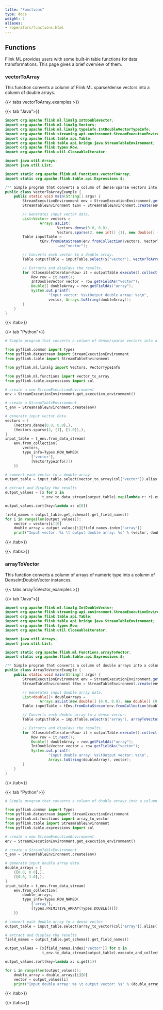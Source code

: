 ```yaml
---
title: "Functions"
type: docs
weight: 2
aliases:
- /operators/functions.html
---
```

<!--
Licensed to the Apache Software Foundation (ASF) under one
or more contributor license agreements.  See the NOTICE file
distributed with this work for additional information
regarding copyright ownership.  The ASF licenses this file
to you under the Apache License, Version 2.0 (the
"License"); you may not use this file except in compliance
with the License.  You may obtain a copy of the License at

  http://www.apache.org/licenses/LICENSE-2.0

Unless required by applicable law or agreed to in writing,
software distributed under the License is distributed on an
"AS IS" BASIS, WITHOUT WARRANTIES OR CONDITIONS OF ANY
KIND, either express or implied.  See the License for the
specific language governing permissions and limitations
under the License.
-->

## Functions

Flink ML provides users with some built-in table functions for data
transformations. This page gives a brief overview of them. 

### vectorToArray

This function converts a column of Flink ML sparse/dense vectors into a column
of double arrays.

{{< tabs vectorToArray_examples >}}

{{< tab "Java">}}
```java
import org.apache.flink.ml.linalg.IntDoubleVector;
import org.apache.flink.ml.linalg.Vectors;
import org.apache.flink.ml.linalg.typeinfo.IntDoubleVectorTypeInfo;
import org.apache.flink.streaming.api.environment.StreamExecutionEnvironment;
import org.apache.flink.table.api.Table;
import org.apache.flink.table.api.bridge.java.StreamTableEnvironment;
import org.apache.flink.types.Row;
import org.apache.flink.util.CloseableIterator;

import java.util.Arrays;
import java.util.List;

import static org.apache.flink.ml.Functions.vectorToArray;
import static org.apache.flink.table.api.Expressions.$;

/** Simple program that converts a column of dense/sparse vectors into a column of double arrays. */
public class VectorToArrayExample {
    public static void main(String[] args) {
        StreamExecutionEnvironment env = StreamExecutionEnvironment.getExecutionEnvironment();
        StreamTableEnvironment tEnv = StreamTableEnvironment.create(env);

        // Generates input vector data.
        List<Vector> vectors =
                Arrays.asList(
                        Vectors.dense(0.0, 0.0),
                        Vectors.sparse(2, new int[] {1}, new double[] {1.0}));
        Table inputTable =
                tEnv.fromDataStream(env.fromCollection(vectors, VectorTypeInfo.INSTANCE))
                        .as("vector");

        // Converts each vector to a double array.
        Table outputTable = inputTable.select($("vector"), vectorToArray($("vector")).as("array"));

        // Extracts and displays the results.
        for (CloseableIterator<Row> it = outputTable.execute().collect(); it.hasNext(); ) {
            Row row = it.next();
            IntDoubleVector vector = row.getFieldAs("vector");
            Double[] doubleArray = row.getFieldAs("array");
            System.out.printf(
                    "Input vector: %s\tOutput double array: %s\n",
                    vector, Arrays.toString(doubleArray));
        }
    }
}
```
{{< /tab>}}

{{< tab "Python">}}
```python
# Simple program that converts a column of dense/sparse vectors into a column of double arrays.

from pyflink.common import Types
from pyflink.datastream import StreamExecutionEnvironment
from pyflink.table import StreamTableEnvironment

from pyflink.ml.linalg import Vectors, VectorTypeInfo

from pyflink.ml.functions import vector_to_array
from pyflink.table.expressions import col

# create a new StreamExecutionEnvironment
env = StreamExecutionEnvironment.get_execution_environment()

# create a StreamTableEnvironment
t_env = StreamTableEnvironment.create(env)

# generate input vector data
vectors = [
    (Vectors.dense(0.0, 0.0),),
    (Vectors.sparse(2, [1], [1.0]),),
]
input_table = t_env.from_data_stream(
    env.from_collection(
        vectors,
        type_info=Types.ROW_NAMED(
            ['vector'],
            [VectorTypeInfo()])
    ))

# convert each vector to a double array
output_table = input_table.select(vector_to_array(col('vector')).alias('array'))

# extract and display the results
output_values = [x for x in
                 t_env.to_data_stream(output_table).map(lambda r: r).execute_and_collect()]

output_values.sort(key=lambda x: x[0])

field_names = output_table.get_schema().get_field_names()
for i in range(len(output_values)):
    vector = vectors[i][0]
    double_array = output_values[i][field_names.index("array")]
    print("Input vector: %s \t output double array: %s" % (vector, double_array))
```
{{< /tab>}}

{{< /tabs>}}

### arrayToVector

This function converts a column of arrays of numeric type into a column of
DenseIntDoubleVector instances.

{{< tabs arrayToVector_examples >}}

{{< tab "Java">}}
```java
import org.apache.flink.ml.linalg.IntDoubleVector;
import org.apache.flink.streaming.api.environment.StreamExecutionEnvironment;
import org.apache.flink.table.api.Table;
import org.apache.flink.table.api.bridge.java.StreamTableEnvironment;
import org.apache.flink.types.Row;
import org.apache.flink.util.CloseableIterator;

import java.util.Arrays;
import java.util.List;

import static org.apache.flink.ml.Functions.arrayToVector;
import static org.apache.flink.table.api.Expressions.$;

/** Simple program that converts a column of double arrays into a column of dense vectors. */
public class ArrayToVectorExample {
    public static void main(String[] args) {
        StreamExecutionEnvironment env = StreamExecutionEnvironment.getExecutionEnvironment();
        StreamTableEnvironment tEnv = StreamTableEnvironment.create(env);

        // Generates input double array data.
        List<double[]> doubleArrays =
                Arrays.asList(new double[] {0.0, 0.0}, new double[] {0.0, 1.0});
        Table inputTable = tEnv.fromDataStream(env.fromCollection(doubleArrays)).as("array");

        // Converts each double array to a dense vector.
        Table outputTable = inputTable.select($("array"), arrayToVector($("array")).as("vector"));

        // Extracts and displays the results.
        for (CloseableIterator<Row> it = outputTable.execute().collect(); it.hasNext(); ) {
            Row row = it.next();
            Double[] doubleArray = row.getFieldAs("array");
            IntDoubleVector vector = row.getFieldAs("vector");
            System.out.printf(
                    "Input double array: %s\tOutput vector: %s\n",
                    Arrays.toString(doubleArray), vector);
        }
    }
}
```
{{< /tab>}}

{{< tab "Python">}}
```python
# Simple program that converts a column of double arrays into a column of dense vectors.

from pyflink.common import Types
from pyflink.datastream import StreamExecutionEnvironment
from pyflink.ml.functions import array_to_vector
from pyflink.table import StreamTableEnvironment
from pyflink.table.expressions import col

# create a new StreamExecutionEnvironment
env = StreamExecutionEnvironment.get_execution_environment()

# create a StreamTableEnvironment
t_env = StreamTableEnvironment.create(env)

# generate input double array data
double_arrays = [
    ([0.0, 0.0],),
    ([0.0, 1.0],),
]
input_table = t_env.from_data_stream(
    env.from_collection(
        double_arrays,
        type_info=Types.ROW_NAMED(
            ['array'],
            [Types.PRIMITIVE_ARRAY(Types.DOUBLE())])
    ))

# convert each double array to a dense vector
output_table = input_table.select(array_to_vector(col('array')).alias('vector'))

# extract and display the results
field_names = output_table.get_schema().get_field_names()

output_values = [x[field_names.index('vector')] for x in
                 t_env.to_data_stream(output_table).execute_and_collect()]

output_values.sort(key=lambda x: x.get(1))

for i in range(len(output_values)):
    double_array = double_arrays[i][0]
    vector = output_values[i]
    print("Input double array: %s \t output vector: %s" % (double_array, vector))
```
{{< /tab>}}

{{< /tabs>}}
